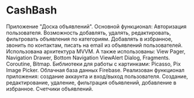 # CashBash
Приложение "Доска объявлений". Основной функционал: Авторизация пользователя. Возможность добавлять, удалять, редактировать, фильтровать объявления по категориям. Добавлять в избранное, звонить по контактам, писать на email из объявлений пользователей.
Использована архитектура MVVM. А также использованы: View Pager, Navigation Drawer, Bottom Navigation ViewAlert Dialog, Fragments. Coroutine, Bitmap. Библиотеки для работы с картинками: Picasso, Pix Image Picker. Облачная база данных Firebase. Реализован функционал приложения: создание аккаунта и вход/выход пользователя. Создание, редактирование, удаление, фильтрация объявлений, добавление в избранное. Счетчики объявлений. 
